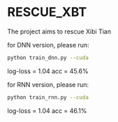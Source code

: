 # RESCUE_XBT
The project aims to rescue Xibi Tian

for DNN version, please run:

```bash
python train_dnn.py --cuda
```

log-loss = 1.04
acc = 45.6%


for RNN version, please run:

```bash
python train_rnn.py --cuda
```

log-loss = 1.04
acc = 46.1%
